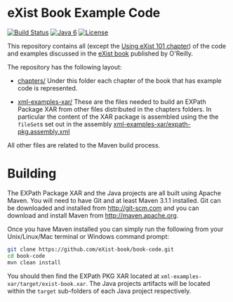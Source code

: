 eXist Book Example Code 
=======================

[![Build Status](https://travis-ci.org/eXist-book/book-code.png?branch=master)](https://travis-ci.org/eXist-book/book-code)
[![Java 6](https://img.shields.io/badge/java-6-blue.svg)](http://java.oracle.com)
[![License](https://img.shields.io/badge/license-BSD%203-blue.svg)](http://www.opensource.org/licenses/BSD-3-Clause)

This repository contains all (except the [Using eXist 101 chapter](https://github.com/eXist-book/using-exist-101)) of the
code and examples discussed in the [eXist book](http://shop.oreilly.com/product/0636920026525.do) published by O'Reilly.

The repository has the following layout:

* [chapters/](https://github.com/eXist-book/book-code/tree/master/chapters)
  Under this folder each chapter of the book that has example code is represented.

* [xml-examples-xar/](https://github.com/eXist-book/book-code/tree/master/xml-examples-xar)
  These are the files needed to build an EXPath Package XAR from other files distributed
  in the chapters folders. In particular the content of the XAR package is assembled using
  the the `fileSet`s set out in the assembly [xml-examples-xar/expath-pkg.assembly.xml](https://github.com/eXist-book/book-code/blob/master/xml-examples-xar/expath-pkg.assembly.xml)

All other files are related to the Maven build process.

Building
========
The EXPath Package XAR and the Java projects are all built using Apache Maven. You will need to have Git and at least Maven 3.1.1
installed. Git can be downloaded and installed from http://git-scm.com and you can download and install Maven from http://maven.apache.org.

Once you have Maven installed you can simply run the following from your Unix/Linux/Mac terminal or Windows command prompt:
```bash
git clone https://github.com/eXist-book/book-code.git
cd book-code
mvn clean install
```

You should then find the EXPath PKG XAR located at `xml-examples-xar/target/exist-book.xar`. The Java projects artifacts will be located within the `target` sub-folders
of each Java project respectively.
